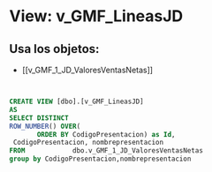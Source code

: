 # View: v_GMF_LineasJD

## Usa los objetos:
- [[v_GMF_1_JD_ValoresVentasNetas]]

```sql


CREATE VIEW [dbo].[v_GMF_LineasJD]
AS
SELECT DISTINCT
ROW_NUMBER() OVER(
       ORDER BY CodigoPresentacion) as Id,
 CodigoPresentacion, nombrepresentacion
FROM            dbo.v_GMF_1_JD_ValoresVentasNetas
group by CodigoPresentacion,nombrepresentacion

```
